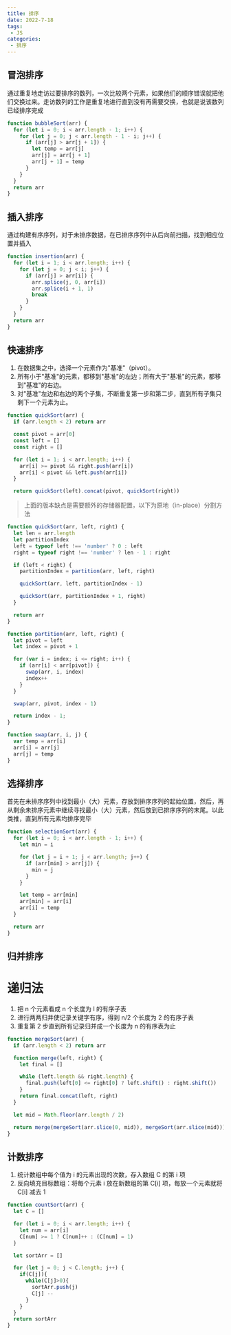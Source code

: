 ```yaml
---
title: 排序
date: 2022-7-18
tags:
 - JS
categories:
 - 排序
---
```


## 冒泡排序

通过重复地走访过要排序的数列，一次比较两个元素，如果他们的顺序错误就把他们交换过来。走访数列的工作是重复地进行直到没有再需要交换，也就是说该数列已经排序完成

```js
function bubbleSort(arr) {
  for (let i = 0; i < arr.length - 1; i++) {
    for (let j = 0; j < arr.length - 1 - i; j++) {
      if (arr[j] > arr[j + 1]) {
        let temp = arr[j]
        arr[j] = arr[j + 1]
        arr[j + 1] = temp
      }
    }
  }
  return arr
}
```

## 插入排序

通过构建有序序列，对于未排序数据，在已排序序列中从后向前扫描，找到相应位置并插入

```js
function insertion(arr) {
  for (let i = 1; i < arr.length; i++) {
    for (let j = 0; j < i; j++) {
      if (arr[j] > arr[i]) {
        arr.splice(j, 0, arr[i])
        arr.splice(i + 1, 1)
        break
      }
    }
  }
  return arr
}
```

## 快速排序

1. 在数据集之中，选择一个元素作为"基准"（pivot）。
2. 所有小于"基准"的元素，都移到"基准"的左边；所有大于"基准"的元素，都移到"基准"的右边。
3. 对"基准"左边和右边的两个子集，不断重复第一步和第二步，直到所有子集只剩下一个元素为止。

```js
function quickSort(arr) {
  if (arr.length < 2) return arr

  const pivot = arr[0]
  const left = []
  const right = []

  for (let i = 1; i < arr.length; i++) {
    arr[i] >= pivot && right.push(arr[i])
    arr[i] < pivot && left.push(arr[i])
  }

  return quickSort(left).concat(pivot, quickSort(right))
```

> 上面的版本缺点是需要额外的存储器配置，以下为原地（in-place）分割方法

```js
function quickSort(arr, left, right) {
  let len = arr.length
  let partitionIndex
  left = typeof left !== 'number' ? 0 : left
  right = typeof right !== 'number' ? len - 1 : right

  if (left < right) {
    partitionIndex = partition(arr, left, right)

    quickSort(arr, left, partitionIndex - 1)

    quickSort(arr, partitionIndex + 1, right)
  }

  return arr
}

function partition(arr, left, right) {
  let pivot = left
  let index = pivot + 1

  for (var i = index; i <= right; i++) {
    if (arr[i] < arr[pivot]) {
      swap(arr, i, index)
      index++
    }
  }

  swap(arr, pivot, index - 1)

  return index - 1;
}

function swap(arr, i, j) {
  var temp = arr[i]
  arr[i] = arr[j]
  arr[j] = temp
}
```
## 选择排序

首先在未排序序列中找到最小（大）元素，存放到排序序列的起始位置，然后，再从剩余未排序元素中继续寻找最小（大）元素，然后放到已排序序列的末尾。以此类推，直到所有元素均排序完毕

```js
function selectionSort(arr) {
  for (let i = 0; i < arr.length - 1; i++) {
    let min = i

    for (let j = i + 1; j < arr.length; j++) {
      if (arr[min] > arr[j]) {
        min = j
      }
    }

    let temp = arr[min]
    arr[min] = arr[i]
    arr[i] = temp
  }

  return arr
}
```

## 归并排序

# 递归法
1. 把 n 个元素看成 n 个长度为 l 的有序子表
2. 进行两两归并使记录关键字有序，得到 n/2 个长度为 2 的有序子表
3. 重复第 2 步直到所有记录归并成一个长度为 n 的有序表为止

```js
function mergeSort(arr) {
  if (arr.length < 2) return arr

  function merge(left, right) {
    let final = []

    while (left.length && right.length) {
      final.push(left[0] <= right[0] ? left.shift() : right.shift())
    }
    return final.concat(left, right)
  }

  let mid = Math.floor(arr.length / 2)

  return merge(mergeSort(arr.slice(0, mid)), mergeSort(arr.slice(mid)))
}
```

## 计数排序
1. 统计数组中每个值为 i 的元素出现的次数，存入数组 C 的第 i 项
2. 反向填充目标数组：将每个元素 i 放在新数组的第 C[i] 项，每放一个元素就将 C[i] 减去 1

```js
function countSort(arr) {
  let C = []

  for (let i = 0; i < arr.length; i++) {
    let num = arr[i]
    C[num] >= 1 ? C[num]++ : (C[num] = 1)
  }

  let sortArr = []

  for (let j = 0; j < C.length; j++) {
    if(C[j]){
      while(C[j]>0){
        sortArr.push(j)
        C[j] --
      }
    }
  }
  return sortArr
}
```
